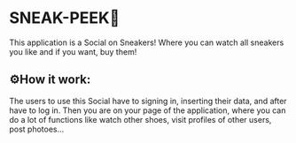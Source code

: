 # SNEAK-PEEK:athletic_shoe:
This application is a Social on Sneakers! Where you can watch all sneakers you like and if you want, buy them!

## ⚙️How it work:
The users to use this Social have to signing in, inserting their data, and after have to log in. Then you are on your page of the application, where you can do a lot of functions like watch other shoes, visit profiles of other users, post photoes... 
## 
